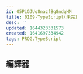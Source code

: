 ```yaml
---
id: 05PiGJUq8nazfBg8ndqHM
title: 0109-TypeScript(未完)
desc: ''
updated: 1644323331573
created: 1641697334942
tags: PROG.TypeScript
---
```


## 編譯器
